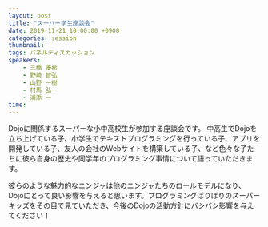 ```yaml
---
layout: post
title: "スーパー学生座談会" 
date: 2019-11-21 10:00:00 +0900
categories: session
thumbnail: 
tags: パネルディスカッション
speakers:
    - 三橋 優希
    - 野崎 智弘
    - 山野 一樹
    - 村馬 弘一
    - 浦添 一
time: 
---
```


Dojoに関係するスーパーな小中高校生が参加する座談会です。
中高生でDojoを立ち上げている子、小学生でテキストプログラミングを行っている子、アプリを開発している子、友人の会社のWebサイトを構築している子、など色々な子たちに彼ら自身の歴史や同学年のプログラミング事情について語っていただきます。

彼らのような魅力的なニンジャは他のニンジャたちのロールモデルになり、Dojoにとって良い影響を与えると思います。プログラミングばりばりのスーパーキッズをその目で見ていただき、今後のDojoの活動方針にバシバシ影響を与えてください！
